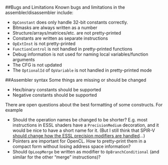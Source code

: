 ##Bugs and Limitations
Known bugs and limitations in the assembler/disassembler include:
* `OpConstant` does only handle 32-bit constants correctly.
* Bitmasks are always written as a number
* Structure/arrays/matrices/etc. are not pretty-printed
* Constants are written as separate instructions
* `OpExtInst` is not pretty-printed
* `FunctionControl` is not handled in pretty-printed functions
* Debug information is not used for naming local variables/function arguments
* The CFG is not updated
* The `OptionalId` of `OpVariable` is not handled in pretty-printed mode

##Assembler syntax
Some things are missing or should be changed
* Hex/binary constants should be supported
* Negative constants should be supported

There are open questions about the best formatting of some constructs. For example
* Should the operation names be changed to be shorter? E.g. most instructions in ESSL shaders have a `PrecisionMedium` decoration, and it would be nice to have a short name for it. (But I still think that SPIR-V [should change how the ESSL precision modifiers are handled](http://kristerw.blogspot.se/2015/04/precision-qualifiers-in-spir-v.html)...) 
* Pointers are important for OpenCL. How to pretty-print them in a compact form without losing address space information?
* Should `OpLoopMerge` be written as modifier to `OpBranchConditional` (and similar for the other “merge” instructions)?
